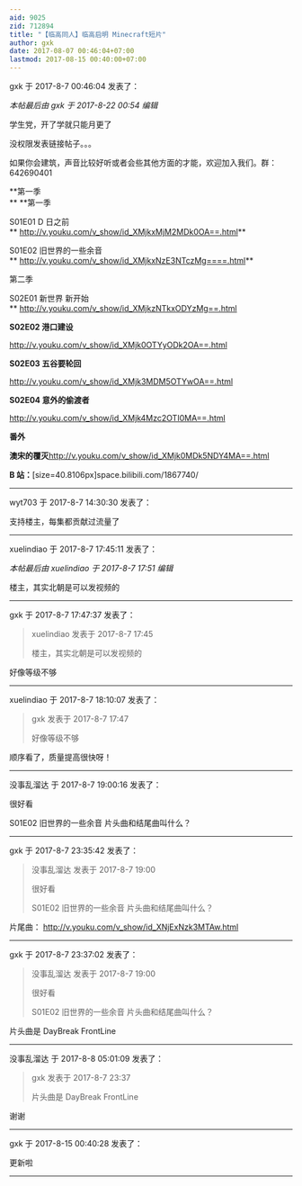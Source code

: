 ```yaml
---
aid: 9025
zid: 712894
title: "【临高同人】临高启明 Minecraft短片"
author: gxk
date: 2017-08-07 00:46:04+07:00
lastmod: 2017-08-15 00:40:00+07:00
---
```


gxk 于 2017-8-7 00:46:04 发表了：

_本帖最后由 gxk 于 2017-8-22 00:54 编辑_

学生党，开了学就只能月更了

没权限发表链接帖子。。。

如果你会建筑，声音比较好听或者会些其他方面的才能，欢迎加入我们。群：642690401

**第一季  
** \*\*第一季

S01E01 D 日之前  
** http://v.youku.com/v_show/id_XMjkxMjM2MDk0OA==.html**

S01E02 旧世界的一些余音  
** http://v.youku.com/v_show/id_XMjkxNzE3NTczMg====.html**

第二季

S02E01 新世界 新开始  
\*\* http://v.youku.com/v_show/id_XMjkzNTkxODYzMg==.html

**S02E02 港口建设**

http://v.youku.com/v_show/id_XMjk0OTYyODk2OA==.html

**S02E03 五谷要轮回**

http://v.youku.com/v_show/id_XMjk3MDM5OTYwOA==.html

**S02E04 意外的偷渡者**

http://v.youku.com/v_show/id_XMjk4Mzc2OTI0MA==.html

**番外**

**澳宋的覆灭**http://v.youku.com/v_show/id_XMjk0MDk5NDY4MA==.html

**B 站：**[size=40.8106px]space.bilibili.com/1867740/

---

wyt703 于 2017-8-7 14:30:30 发表了：

支持楼主，每集都贡献过流量了

---

xuelindiao 于 2017-8-7 17:45:11 发表了：

_本帖最后由 xuelindiao 于 2017-8-7 17:51 编辑_

楼主，其实北朝是可以发视频的

---

gxk 于 2017-8-7 17:47:37 发表了：

> xuelindiao 发表于 2017-8-7 17:45
>
> 楼主，其实北朝是可以发视频的

好像等级不够

---

xuelindiao 于 2017-8-7 18:10:07 发表了：

> gxk 发表于 2017-8-7 17:47
>
> 好像等级不够

顺序看了，质量提高很快呀！

---

没事乱溜达 于 2017-8-7 19:00:16 发表了：

很好看

S01E02 旧世界的一些余音 片头曲和结尾曲叫什么？

---

gxk 于 2017-8-7 23:35:42 发表了：

> 没事乱溜达 发表于 2017-8-7 19:00
>
> 很好看
>
> S01E02 旧世界的一些余音 片头曲和结尾曲叫什么？

片尾曲：
http://v.youku.com/v_show/id_XNjExNzk3MTAw.html

---

gxk 于 2017-8-7 23:37:02 发表了：

> 没事乱溜达 发表于 2017-8-7 19:00
>
> 很好看
>
> S01E02 旧世界的一些余音 片头曲和结尾曲叫什么？

片头曲是 DayBreak FrontLine

---

没事乱溜达 于 2017-8-8 05:01:09 发表了：

> gxk 发表于 2017-8-7 23:37
>
> 片头曲是 DayBreak FrontLine

谢谢

---

gxk 于 2017-8-15 00:40:28 发表了：

更新啦

---
